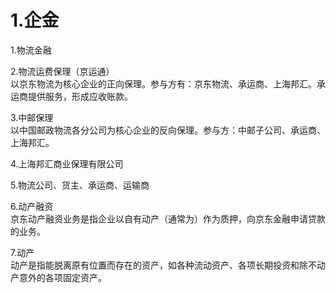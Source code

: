 # 1.企金
1.物流金融<br>

2.物流运费保理（京运通）<br>
以京东物流为核心企业的正向保理。参与方有：京东物流、承运商、上海邦汇。承运商提供服务，形成应收账款。


3.中邮保理<br>
以中国邮政物流各分公司为核心企业的反向保理。参与方：中邮子公司、承运商、上海邦汇。

4.上海邦汇商业保理有限公司<br>

5.物流公司、货主、承运商、运输商

6.动产融资<br>
京东动产融资业务是指企业以自有动产（通常为）作为质押，向京东金融申请贷款的业务。

7.动产<br>
动产是指能脱离原有位置而存在的资产，如各种流动资产、各项长期投资和除不动产意外的各项固定资产。